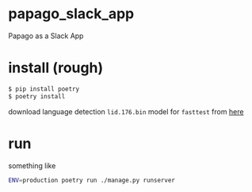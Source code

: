 # papago_slack_app
Papago as a Slack App

# install (rough)
```bash
$ pip install poetry
$ poetry install
```

download language detection `lid.176.bin` model for `fasttest` from [here](https://fasttext.cc/docs/en/language-identification.html)

# run 
something like
```bash
ENV=production poetry run ./manage.py runserver
```